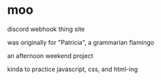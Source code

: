 # moo
discord webhook thing site

was originally for "Patricia", a grammarian flamingo

an afternoon weekend project

kinda to practice javascript, css, and html-ing

